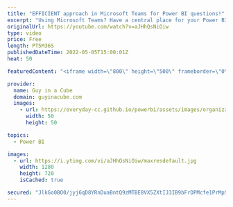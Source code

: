 ```yaml
---
title: "EFFICIENT approach in Microsoft Teams for Power BI questions!"
excerpt: "Using Microsoft Teams? Have a central place for your Power BI folks in your organization? This efficient approach will help you to get your question to the right people! At the same time cutting down the noise for other folks.  Steve Campbell https://twitter.com/PowerBISteve https://www.linkedin.com/in/powerbisteve/"
originalUrl: https://youtube.com/watch?v=aJHhQsNiOiw
type: video
price: Free
length: PT5M36S
publishedDateTime: 2022-05-05T15:00:01Z
heat: 50

featuredContent: "<iframe width=\"800\" height=\"500\" frameborder=\"0\" src=\"https://www.youtube.com/embed/aJHhQsNiOiw\" allow=\"accelerometer; autoplay; encrypted-media; gyroscope; picture-in-picture\" allowfullscreen></iframe>"

provider:
  name: Guy in a Cube
  domain: guyinacube.com
  images:
    - url: https://everyday-cc.github.io/powerbi/assets/images/organizations/guyinacube.com-50x50.jpg
      width: 50
      height: 50

topics:
  - Power BI

images:
  - url: https://i.ytimg.com/vi/aJHhQsNiOiw/maxresdefault.jpg
    width: 1280
    height: 720
    isCached: true

secured: "JlkGo0BO0/jyj6qD8YRnDuaBntQ9zMTBE8VX5ZXtIJ3IB9bFrDPMcfe1PrMpSGpq7Fqs+sTnBSYetkwGSKRnT3m5zLT5OBoekGEgWEKBxusyKy8N8LAWfZt+wMdWBxwbd5jn6jaHdiFm2Ny2Zxi2gZHsFUWywFxMWc19M7rN39SEnkKRuCVVF1Hvl7iJhC4aHrU9lM1fzlEmDaRfWcLb3HO0ATaeirn6czSvvEwa0g2pBWDAQVzyrFcrhSblfI+7+/pLOv+idRCjR5y95nPwRUQHy5Ebj09Pb69KKJbJXQwiRmUFJ8XrcVUyUq09Zd9B/u1/LqZvM0McwlB3u6bOeUlHRax/B4N6DS63l3npInktymVvMrZW4/V09trkDubzaPu0Eu4aPxpH+88y4xQOTadlozLjp6tW/JKCdPXps3U=;Z0J6XB0obrAmyWPYC6hfow=="
---
```


